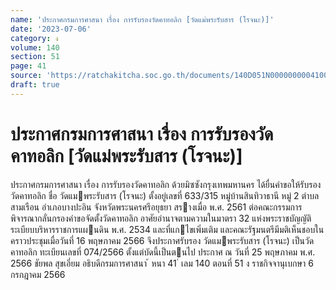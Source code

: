 ```yaml
---
name: 'ประกาศกรมการศาสนา เรื่อง การรับรองวัดคาทอลิก [วัดแม่พระรับสาร (โรจนะ)]'
date: '2023-07-06'
category: ง
volume: 140
section: 51
page: 41
source: 'https://ratchakitcha.soc.go.th/documents/140D051N0000000004100.pdf'
draft: true
---
```


# ประกาศกรมการศาสนา เรื่อง การรับรองวัดคาทอลิก [วัดแม่พระรับสาร (โรจนะ)]

ประกาศกรมการศาสนา เรื่อง การรับรองวัดคาทอลิก ด้วยมิซซังกรุงเทพมหานคร ได้ยื่นคําขอให้รับรองวัดคาทอลิก ชื่อ วัดแมพระรับสาร (โรจนะ) ตั้งอยู่เลขที่ 633/315 หมู่บ้านสินทิวาธานี หมู่ 2 ตําบลสามเรือน อําเภอบางปะอิน จังหวัดพระนครศรีอยุธยา สรางเมื่อ พ.ศ. 2561 ต่อคณะกรรมการพิจารณากลั่นกรองคําขอจัดตั้งวัดคาทอลิก อาศัยอํานาจตามความในมาตรา 32 แห่งพระราชบัญญัติระเบียบบริหารราชการแผนดิน พ.ศ. 2534 และที่แกไขเพิ่มเติม และคณะรัฐมนตรีมีมติเห็นชอบในคราวประชุมเมื่อวันที่ 16 พฤษภาคม 2566 จึงประกาศรับรอง วัดแมพระรับสาร (โรจนะ) เป็นวัดคาทอลิก ทะเบียนเลขที่ 074/2566 ตั้งแต่บัดนี้เป็นตนไป ประกาศ ณ วันที่ 25 พฤษภาคม พ.ศ. 2566 ชัยพล สุขเอี่ยม อธิบดีกรมการศาสนา ้ หนา 41 ่ เลม 140 ตอนที่ 51 ง ราชกิจจานุเบกษา 6 กรกฎาคม 2566
